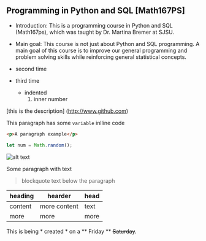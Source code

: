 ## Programming in Python and SQL [Math167PS]

- Introduction: This is a programming course in Python and SQL (Math167ps), which was taught by Dr. Martina Bremer at SJSU. 

- Main goal: This course is not just about Python and SQL programming. A main goal of this course is to improve our general programming and problem solving skills while reinforcing general statistical concepts.

- second time
- third time 
  - indented 
    1. inner number 
    
[this is the description] (http://www.github.com)

This paragraph has some `variable` inlline code

```html
<p>A paragraph example</p>
```
```javascript
let num = Math.random();
```

![alt text](http://picsum.photos/200/200)

Some paragraph with text
> blockquote text below the paragraph

| heading | hearder | head |
| --- | --- | --- |
| content | more content | text |
| more | more | more |

This is being * created * on a ** Friday ** ~~Saturday~~.
